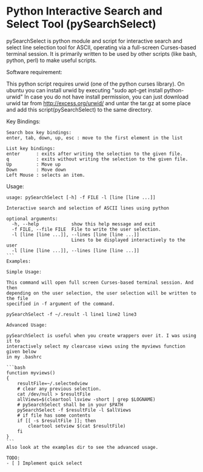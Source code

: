 Python Interactive Search and Select Tool (pySearchSelect)
==============

pySearchSelect is python module and script for interactive search and select
line selection tool for ASCII, operating via a full-screen Curses-based
terminal session. It is primarily written to be used by other scripts (like
bash, python, perl) to make useful scripts.

Software requirement:

This python script requires urwid (one of the python curses library). On ubuntu
you can install urwid by executing "sudo apt-get install  python-urwid" In case
you do not have install permission, you can just download urwid tar from
http://excess.org/urwid/ and untar the tar.gz at some place and add this
script(pySearchSelect) to the same directory.

Key Bindings:
```
Search box key bindings:
enter, tab, down, up, esc : move to the first element in the list

List key bindings:
enter      : exits after writing the selection to the given file.
q          : exits without writing the selection to the given file.
Up         : Move up
Down       : Move down
Left Mouse : selects an item.
```
Usage:
````
usage: pySearchSelect [-h] -f FILE -l [line [line ...]]

Interactive search and selection of ASCII lines using python

optional arguments:
  -h, --help            show this help message and exit
  -f FILE, --file FILE  File to write the user selection.
  -l [line [line ...]], --lines [line [line ...]]
                        Lines to be displayed interactively to the user
  -l [line [line ...]], --lines [line [line ...]]
```
Examples:

Simple Usage:

This command will open full screen Curses-based terminal session. And then
depending on the user selection, the user selection will be written to the file
specified in -f argument of the command.

pySearchSelect -f ~/.result -l line1 line2 line3

Advanced Usage:

pySearchSelect is useful when you create wrappers over it. I was using it to
interactively select my clearcase views using the myviews function given below
in my .bashrc

```bash
function myviews()
{
    resultFile=~/.selectedview
    # clear any previous selection.
    cat /dev/null > $resultFile
    allViews=$(cleartool lsview -short | grep $LOGNAME)
    # pySearchSelect shall be in your $PATH
    pySearchSelect -f $resultFile -l $allViews
    # if file has some contents
    if [[ -s $resultFile ]]; then
        cleartool setview $(cat $resultFile)
    fi
}
```
Also look at the examples dir to see the advanced usage.

TODO: 
- [ ] Implement quick select
